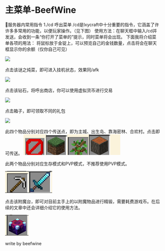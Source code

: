 # 主菜单-BeefWine

💬服务器内常用指令 1./cd 呼出菜单 /cd是lxycraft中十分重要的指令，它涵盖了许许多多常用的功能，以便玩家操作。（见下图） 使用方法：在聊天框中输入/cd并发送，会收到一条“你打开了菜单的”提示，同时菜单将会出现。 下面我将介绍菜单各项的用法： 将鼠标放于金锭上，可以预览自己的金钱数量，点击将会在聊天框显示你的余额（仅你自己可见）

![](https://weboffice-sz.docs.dingtalk.com/api/v3/office/copy/am15YVgzeDlEeUdkVEZBQ1ZkOUtDanhBZkNGUzNqWGNuN2gvakVVQWFHdjJzUUhhYVppaUMrODR4YTBVTUU0U3l2aW9tc01laEw1eTl1aGxUN0lQNkRHVGZiWkxYUUxwVExzY3FMV0JuVzZXQ3hJeFFJNjRpcFVEbVMzb2dvdjl4N3M2MmNLeWRTVGo1dFlESEFrNEpCUDFML0M0Z1pqQnRJYW5lWnF6Yi8rRWJ0bHVQODdxeVZIQ0dmVlNFTjdxVFVINDQ3V2s1MFFWcG00a1hlcz0=/attach/object/298a29b3bfa2d1cf906fd644cfcfebbe890aab0b)

点击该谜之炖菜，即可进入挂机状态，效果同/afk&#x20;

![](https://weboffice-sz.docs.dingtalk.com/api/v3/office/copy/am15YVgzeDlEeUdkVEZBQ1ZkOUtDanhBZkNGUzNqWGNuN2gvakVVQWFHdjJzUUhhYVppaUMrODR4YTBVTUU0U3l2aW9tc01laEw1eTl1aGxUN0lQNkRHVGZiWkxYUUxwVExzY3FMV0JuVzZXQ3hJeFFJNjRpcFVEbVMzb2dvdjl4N3M2MmNLeWRTVGo1dFlESEFrNEpCUDFML0M0Z1pqQnRJYW5lWnF6Yi8rRWJ0bHVQODdxeVZIQ0dmVlNFTjdxVFVINDQ3V2s1MFFWcG00a1hlcz0=/attach/object/411f53e5e067dcc598e7eca6d6f1e767e21494e8)

点击该钻石，将呼出商店，你可以使用虚拟货币进行交易&#x20;

![](https://weboffice-sz.docs.dingtalk.com/api/v3/office/copy/am15YVgzeDlEeUdkVEZBQ1ZkOUtDanhBZkNGUzNqWGNuN2gvakVVQWFHdjJzUUhhYVppaUMrODR4YTBVTUU0U3l2aW9tc01laEw1eTl1aGxUN0lQNkRHVGZiWkxYUUxwVExzY3FMV0JuVzZXQ3hJeFFJNjRpcFVEbVMzb2dvdjl4N3M2MmNLeWRTVGo1dFlESEFrNEpCUDFML0M0Z1pqQnRJYW5lWnF6Yi8rRWJ0bHVQODdxeVZIQ0dmVlNFTjdxVFVINDQ3V2s1MFFWcG00a1hlcz0=/attach/object/c14ac531853ddf7b0299edcacc35062cbbffc41d)

点击箱子，即可领取不同的礼包

![](https://weboffice-sz.docs.dingtalk.com/api/v3/office/copy/am15YVgzeDlEeUdkVEZBQ1ZkOUtDanhBZkNGUzNqWGNuN2gvakVVQWFHdjJzUUhhYVppaUMrODR4YTBVTUU0U3l2aW9tc01laEw1eTl1aGxUN0lQNkRHVGZiWkxYUUxwVExzY3FMV0JuVzZXQ3hJeFFJNjRpcFVEbVMzb2dvdjl4N3M2MmNLeWRTVGo1dFlESEFrNEpCUDFML0M0Z1pqQnRJYW5lWnF6Yi8rRWJ0bHVQODdxeVZIQ0dmVlNFTjdxVFVINDQ3V2s1MFFWcG00a1hlcz0=/attach/object/c89c7beedcad19a0be82e631299cef14ffa63819)

此四个物品分别对应四个传送点，即为主城、出生岛、靠海密林、合欢村。点击即可传送。 ![](<../../.gitbook/assets/image (2).png>)

此两个物品分别对应生存模式和PVP模式，不推荐使用PVP模式。

![](<../../.gitbook/assets/image (1).png>)

点击该附魔台，即可对目前主手上的以附魔物品进行精锻，需要耗费游戏币。在后续的文章中还会详细介绍它的使用方法。&#x20;

![](<../../.gitbook/assets/image (3).png>)

write by beefwine
